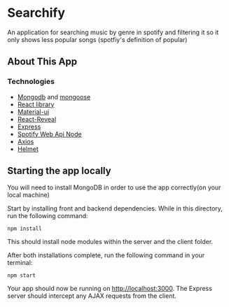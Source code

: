 # Searchify
An application for searching music by genre in spotify and filtering it so it only shows less popular songs (spotfiy's definition of popular) 

## About This App
### Technologies 
* [Mongodb](https://www.mongodb.com/) and [mongoose](https://mongoosejs.com/)
* [React library](https://reactjs.org/)
* [Material-ui](https://next.material-ui.com/)
* [React-Reveal](https://www.react-reveal.com/)
* [Express](https://expressjs.com/)
* [Spotify Web Api Node](https://github.com/thelinmichael/spotify-web-api-node)
* [Axios](https://github.com/axios/axios)
* [Helmet](https://helmetjs.github.io/)

## Starting the app locally

You will need to install MongoDB in order to use the app correctly(on your local machine)

Start by installing front and backend dependencies. While in this directory, run the following command:

```
npm install
```

This should install node modules within the server and the client folder.

After both installations complete, run the following command in your terminal:

```
npm start
```

Your app should now be running on <http://localhost:3000>. The Express server should intercept any AJAX requests from the client.
